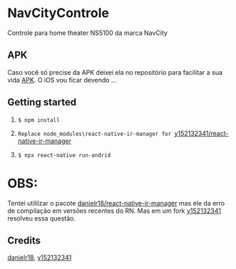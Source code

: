 # NavCityControle
Controle para home theater NS5100 da marca NavCity

## APK
Caso você só precise da APK deixei ela no repositório para facilitar a sua vida [APK](https://github.com/Hovelacque/NavCityControle/blob/main/APP.apk). O iOS vou ficar devendo ... 

## Getting started
1. `$ npm install`

2. `Replace node_modules\react-native-ir-manager for `[y152132341/react-native-ir-manager](https://github.com/y152132341/react-native-ir-manager)

3. `$ npx react-native run-andrid`


# OBS:
Tentei utililzar o pacote [danielr18/react-native-ir-manager](https://github.com/danielr18/react-native-ir-manager) mas ele da erro de compilação em versões recentes do RN. Mas em um fork [y152132341](https://github.com/y152132341/react-native-ir-manager) resolveu essa questão.

## Credits
[danielr18](https://github.com/danielr18), [y152132341](https://github.com/y152132341)
